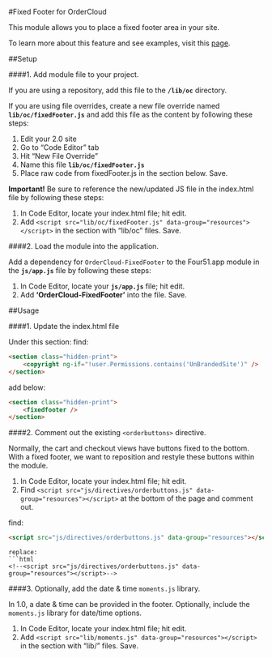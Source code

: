 #Fixed Footer for OrderCloud  

This module allows you to place a fixed footer area in your site. 

To learn more about this feature and see examples, visit this [page]().

##Setup

####1. Add module file to your project.

If you are using a repository, add this file to the **`/lib/oc`** directory.

If you are using file overrides, create a new file override named **`lib/oc/fixedFooter.js`** and add this file as the content by following these steps:

1. Edit your 2.0 site
2. Go to “Code Editor” tab
3. Hit “New File Override”
4. Name this file **`lib/oc/fixedFooter.js`**
5. Place raw code from fixedFooter.js in the section below. Save.

**Important!** Be sure to reference the new/updated JS file in the index.html file by following these steps:

1. In Code Editor, locate your index.html file; hit edit.
2. Add `<script src="lib/oc/fixedFooter.js" data-group="resources"></script>` in the section with “lib/oc” files. Save.

####2. Load the module into the application.

Add a dependency for `OrderCloud-FixedFooter` to the Four51.app module in the **`js/app.js`** file by following these steps:

1. In Code Editor, locate your **`js/app.js`** file; hit edit.
2. Add **‘OrderCloud-FixedFooter’** into the file. Save.

##Usage

####1. Update the index.html file

Under this section:
find:
```html
<section class="hidden-print">
    <copyright ng-if="!user.Permissions.contains('UnBrandedSite')" />
</section>
```
add below: 
```html
<section class="hidden-print">
	<fixedfooter />
</section>
```

####2. Comment out the existing `<orderbuttons>` directive.

Normally, the cart and checkout views have buttons fixed to the bottom. 
With a fixed footer, we want to reposition and restyle these buttons within the module.

1. In Code Editor, locate your index.html file; hit edit.
2. Find `<script src="js/directives/orderbuttons.js" data-group="resources"></script>` at the bottom of the page and comment out. 

find:
```html
<script src="js/directives/orderbuttons.js" data-group="resources"></script>
```
```
replace: 
```html
<!--<script src="js/directives/orderbuttons.js" data-group="resources"></script>-->
```

####3. Optionally, add the date & time `moments.js` library.

In 1.0, a date & time can be provided in the footer. Optionally, include the `moments.js` library for date/time options. 

1. In Code Editor, locate your index.html file; hit edit.
2. Add `<script src="lib/moments.js" data-group="resources"></script>` in the section with “lib/” files. Save.

